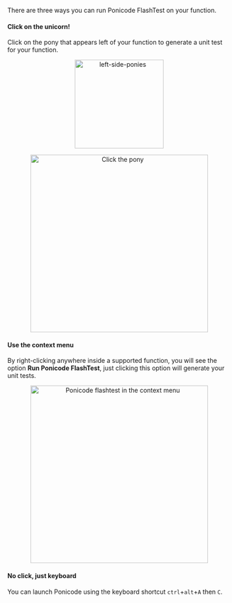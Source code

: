 There are three ways you can run Ponicode FlashTest on your function.

#### Click on the unicorn!


Click on the pony that appears left of your function to generate a unit test for your function.

<p align="center">
    <img src="intellij_plugin/images/left-side-ponies.png" alt="left-side-ponies" width="200"/>
</p>
<p align="center">
    <img src="intellij_plugin/images/click-the-pony.png" alt="Click the pony" width="400"/>
</p>

#### Use the context menu

By right-clicking anywhere inside a supported function, you will see the option **Run Ponicode FlashTest**, just clicking this option will generate your unit tests.

<p align="center">
    <img src="intellij_plugin/images/use-the-context-menu.png" alt="Ponicode flashtest in the context menu" width="400"/>
</p>

#### No click, just keyboard

You can launch Ponicode using the keyboard shortcut  `ctrl`+`alt`+`A` then `C`.

